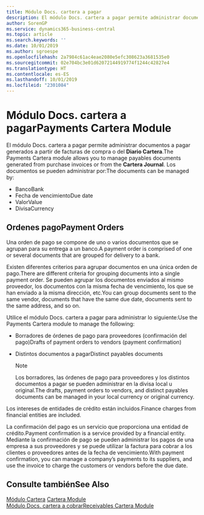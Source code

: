 ```yaml
---
title: Módulo Docs. cartera a pagar
description: El módulo Docs. cartera a pagar permite administrar documentos a pagar generados a partir de facturas de compra o del Diario Cartera.
author: SorenGP
ms.service: dynamics365-business-central
ms.topic: article
ms.search.keywords: ''
ms.date: 10/01/2019
ms.author: sgroespe
ms.openlocfilehash: 2a7984c61ac4eae2080e5efc308623a3681535e0
ms.sourcegitcommit: 02e704bc3e01d62072144919774f1244c42827e4
ms.translationtype: HT
ms.contentlocale: es-ES
ms.lasthandoff: 10/01/2019
ms.locfileid: "2301084"
---
```

# <a name="payments-cartera-module"></a><span data-ttu-id="61530-103">Módulo Docs. cartera a pagar</span><span class="sxs-lookup"><span data-stu-id="61530-103">Payments Cartera Module</span></span>
<span data-ttu-id="61530-104">El módulo Docs. cartera a pagar permite administrar documentos a pagar generados a partir de facturas de compra o del **Diario Cartera**.</span><span class="sxs-lookup"><span data-stu-id="61530-104">The Payments Cartera module allows you to manage payables documents generated from purchase invoices or from the **Cartera Journal**.</span></span> <span data-ttu-id="61530-105">Los documentos se pueden administrar por:</span><span class="sxs-lookup"><span data-stu-id="61530-105">The documents can be managed by:</span></span>  

- <span data-ttu-id="61530-106">Banco</span><span class="sxs-lookup"><span data-stu-id="61530-106">Bank</span></span>  
- <span data-ttu-id="61530-107">Fecha de vencimiento</span><span class="sxs-lookup"><span data-stu-id="61530-107">Due date</span></span>  
- <span data-ttu-id="61530-108">Valor</span><span class="sxs-lookup"><span data-stu-id="61530-108">Value</span></span>  
- <span data-ttu-id="61530-109">Divisa</span><span class="sxs-lookup"><span data-stu-id="61530-109">Currency</span></span>  

## <a name="payment-orders"></a><span data-ttu-id="61530-110">Ordenes pago</span><span class="sxs-lookup"><span data-stu-id="61530-110">Payment Orders</span></span>  
<span data-ttu-id="61530-111">Una orden de pago se compone de uno o varios documentos que se agrupan para su entrega a un banco.</span><span class="sxs-lookup"><span data-stu-id="61530-111">A payment order is comprised of one or several documents that are grouped for delivery to a bank.</span></span>  

<span data-ttu-id="61530-112">Existen diferentes criterios para agrupar documentos en una única orden de pago.</span><span class="sxs-lookup"><span data-stu-id="61530-112">There are different criteria for grouping documents into a single payment order.</span></span> <span data-ttu-id="61530-113">Se pueden agrupar los documentos enviados al mismo proveedor, los documentos con la misma fecha de vencimiento, los que se han enviado a la misma dirección, etc.</span><span class="sxs-lookup"><span data-stu-id="61530-113">You can group documents sent to the same vendor, documents that have the same due date, documents sent to the same address, and so on.</span></span>  

<span data-ttu-id="61530-114">Utilice el módulo Docs. cartera a pagar para administrar lo siguiente:</span><span class="sxs-lookup"><span data-stu-id="61530-114">Use the Payments Cartera module to manage the following:</span></span>  

- <span data-ttu-id="61530-115">Borradores de órdenes de pago para proveedores (confirmación del pago)</span><span class="sxs-lookup"><span data-stu-id="61530-115">Drafts of payment orders to vendors (payment confirmation)</span></span>  
- <span data-ttu-id="61530-116">Distintos documentos a pagar</span><span class="sxs-lookup"><span data-stu-id="61530-116">Distinct payables documents</span></span>  

    > [!NOTE]  
    >  <span data-ttu-id="61530-117">Los borradores, las órdenes de pago para proveedores y los distintos documentos a pagar se pueden administrar en la divisa local u original.</span><span class="sxs-lookup"><span data-stu-id="61530-117">The drafts, payment orders to vendors, and distinct payables documents can be managed in your local currency or original currency.</span></span>  

<span data-ttu-id="61530-118">Los intereses de entidades de crédito están incluidos.</span><span class="sxs-lookup"><span data-stu-id="61530-118">Finance charges from financial entities are included.</span></span>  

<span data-ttu-id="61530-119">La confirmación del pago es un servicio que proporciona una entidad de crédito.</span><span class="sxs-lookup"><span data-stu-id="61530-119">Payment confirmation is a service provided by a financial entity.</span></span> <span data-ttu-id="61530-120">Mediante la confirmación de pago se pueden administrar los pagos de una empresa a sus proveedores y se puede utilizar la factura para cobrar a los clientes o proveedores antes de la fecha de vencimiento.</span><span class="sxs-lookup"><span data-stu-id="61530-120">With payment confirmation, you can manage a company’s payments to its suppliers, and use the invoice to charge the customers or vendors before the due date.</span></span>  

## <a name="see-also"></a><span data-ttu-id="61530-121">Consulte también</span><span class="sxs-lookup"><span data-stu-id="61530-121">See Also</span></span>  
 <span data-ttu-id="61530-122">[Módulo Cartera](cartera-module.md) </span><span class="sxs-lookup"><span data-stu-id="61530-122">[Cartera Module](cartera-module.md) </span></span>  
 [<span data-ttu-id="61530-123">Módulo Docs. cartera a cobrar</span><span class="sxs-lookup"><span data-stu-id="61530-123">Receivables Cartera Module</span></span>](receivables-cartera-module.md)

